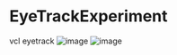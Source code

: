 # EyeTrackExperiment
vcl eyetrack
![image](https://github.com/Denny0097/EyeTrackExperiment/blob/main/123.png)
![image](https://github.com/Denny0097/EyeTrackExperiment/blob/main/未命名.png)
